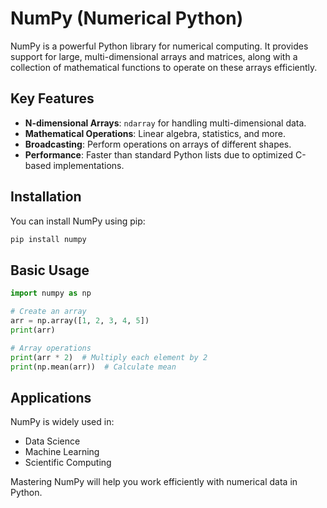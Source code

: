 # NumPy (Numerical Python)

NumPy is a powerful Python library for numerical computing. It provides support for large, multi-dimensional arrays and matrices, along with a collection of mathematical functions to operate on these arrays efficiently.

## Key Features
- **N-dimensional Arrays**: `ndarray` for handling multi-dimensional data.
- **Mathematical Operations**: Linear algebra, statistics, and more.
- **Broadcasting**: Perform operations on arrays of different shapes.
- **Performance**: Faster than standard Python lists due to optimized C-based implementations.

## Installation
You can install NumPy using pip:

```bash
pip install numpy
```

## Basic Usage
```python
import numpy as np

# Create an array
arr = np.array([1, 2, 3, 4, 5])
print(arr)

# Array operations
print(arr * 2)  # Multiply each element by 2
print(np.mean(arr))  # Calculate mean
```

## Applications
NumPy is widely used in:
- Data Science
- Machine Learning
- Scientific Computing

Mastering NumPy will help you work efficiently with numerical data in Python.

